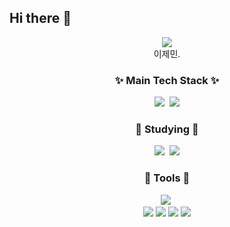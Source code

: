 ## Hi there 👋

<!--
**GJeMin/GJeMin** is a ✨ _special_ ✨ repository because its `README.md` (this file) appears on your GitHub profile.

Here are some ideas to get you started:

- 🔭 I’m currently working on ...
- 🌱 I’m currently learning ...
- 👯 I’m looking to collaborate on ...
- 🤔 I’m looking for help with ...
- 💬 Ask me about ...
- 📫 How to reach me: ...
- 😄 Pronouns: ...
- ⚡ Fun fact: ...
-->

<div align="center">
<img src="https://capsule-render.vercel.app/api?type=waving&color=auto&height=300&section=header&text=Welcome%20To%20Gemini&fontSize=90&animaion=twinkling" />
  <div>
   이제민.
     </div>
      <h3 align="center">✨ Main Tech Stack ✨</h3>
      <div align="center">
        <img src="https://img.shields.io/badge/Unity-20232a.svg?style=for-the-badge&logo=unity&logoColor=#FFFFFF" />&nbsp
         <img src="https://img.shields.io/badge/c%23-512BD4?style=flat-square&logo=csharp&logoColor=white" />
      </div>
     
   <div>
     <h3>🌱 Studying 🌱</h3>
         <img src="https://img.shields.io/badge/Unrealengine-20232a.svg?style=for-the-badge&logo=unrealengine&logoColor=#0E1128" />&nbsp
         <img src="https://img.shields.io/badge/python-3776AB?style=flat-square&logo=python&logoColor=white"/>               
   </div>
   <div>
     <h3>🌱 Tools 🌱</h3>
         <img src="https://img.shields.io/badge/Rider-E34F26.svg?style=for-the-badge&logo=rider&logoColor=#000000" />&nbsp
   </div>
   <div>
       <img src="https://img.shields.io/badge/-ReactJs-61DAFB?logo=react&logoColor=white&style=flat-square"/>
      <img src ="https://shields.io/badge/JavaScript-F7DF1E?logo=JavaScript&logoColor=000&style=flat-square"/>
      <img src="https://img.shields.io/badge/HTML-FFA500?style=flat-square&logo=html5&logoColor=white"/>
     <img src="https://img.shields.io/badge/CSS-1572B6?style=flat-square&logo=css3&logoColor=white"/>
   </div>
</div>
